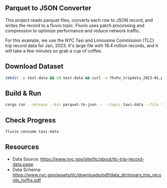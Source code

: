 ## Parquet to JSON Converter

This project reads parquet files, converts each row to JSON record, and writes the record to a fluvio topic.
Fluvio uses patch processing and compression to optimize performance and reduce network traffic.

For this example, we use the NYC Taxi and Limousine Commission (TLC) trip record data for Jan, 2023. 
It's large file with 18.4 million records, and it will take a few minutes so grab a cup of coffee.

## Download Dataset

```bash
(mkdir -p test-data && cd test-data && curl -o fhvhv_tripdata_2023-01.parquet https://d37ci6vzurychx.cloudfront.net/trip-data/fhvhv_tripdata_2023-01.parquet)
```

## Build & Run

```bash
cargo run --release --bin parquet-to-json -- --topic taxi-data --file test-data/fhvhv_tripdata_2023-01.parquet
```

## Check Progress

```bash
fluvio consume taxi-data
```

## Resources

* Data Source: https://www.nyc.gov/site/tlc/about/tlc-trip-record-data.page
* Data Schema: https://www.nyc.gov/assets/tlc/downloads/pdf/data_dictionary_trip_records_hvfhs.pdf
